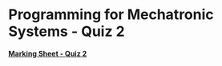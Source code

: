 Programming for Mechatronic Systems - Quiz 2 
===================================

**[Marking Sheet - Quiz 2](https://forms.gle/5Bw2cy4Uj7F9ng1S7)**

